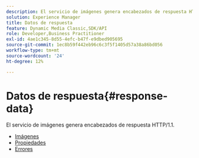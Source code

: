 ```yaml
---
description: El servicio de imágenes genera encabezados de respuesta HTTP/1.1.
solution: Experience Manager
title: Datos de respuesta
feature: Dynamic Media Classic,SDK/API
role: Developer,Business Practitioner
exl-id: 4ae1c345-8d55-4efc-b47f-e9dbed905695
source-git-commit: 1ec8b59f442eb96c6c3f5f1405d57a38a86bd056
workflow-type: tm+mt
source-wordcount: '24'
ht-degree: 12%

---
```


# Datos de respuesta{#response-data}

El servicio de imágenes genera encabezados de respuesta HTTP/1.1.

* [Imágenes](c-images.md)
* [Propiedades](c-properties/c-properties.md)
* [Errores](r-errors.md)
